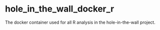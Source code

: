 # hole_in_the_wall_docker_r

The docker container used for all R analysis in the hole-in-the-wall project.
